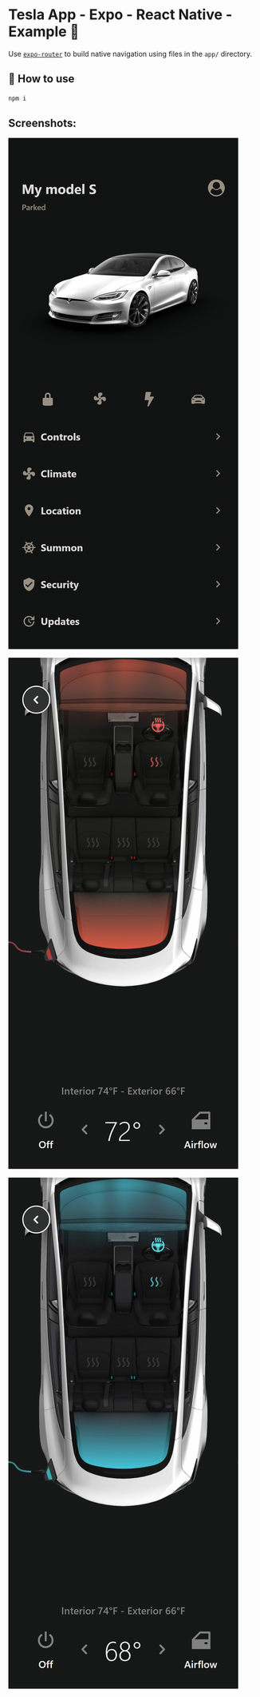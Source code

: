 # Tesla App - Expo - React Native - Example 📱

Use [`expo-router`](https://expo.github.io/router) to build native navigation using files in the `app/` directory.

## 🚀 How to use

```sh
npm i
```

## Screenshots:

![](https://raw.githubusercontent.com/develad/Tesla-expo-rn-app/main/assets/images/image_01.png)

![](https://raw.githubusercontent.com/develad/Tesla-expo-rn-app/main/assets/images/image_02.png)

![](https://raw.githubusercontent.com/develad/Tesla-expo-rn-app/main/assets/images/image_03.png)
